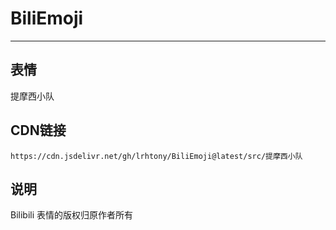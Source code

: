 
# BiliEmoji
---
## 表情
提摩西小队
## CDN链接
```
https://cdn.jsdelivr.net/gh/lrhtony/BiliEmoji@latest/src/提摩西小队
```
## 说明
Bilibili 表情的版权归原作者所有
